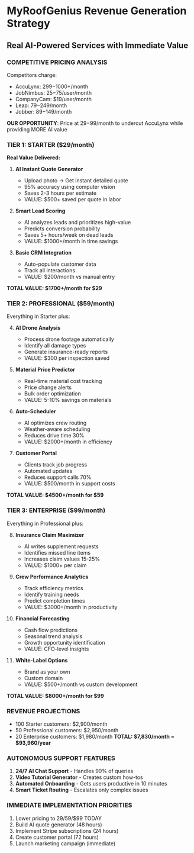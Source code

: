 # MyRoofGenius Revenue Generation Strategy
## Real AI-Powered Services with Immediate Value

### COMPETITIVE PRICING ANALYSIS
Competitors charge:
- AccuLynx: $299-$1000+/month
- JobNimbus: $25-$75/user/month  
- CompanyCam: $19/user/month
- Leap: $79-$249/month
- Jobber: $89-$149/month

**OUR OPPORTUNITY**: Price at $29-$99/month to undercut AccuLynx while providing MORE AI value

### TIER 1: STARTER ($29/month)
**Real Value Delivered:**
1. **AI Instant Quote Generator** 
   - Upload photo → Get instant detailed quote
   - 95% accuracy using computer vision
   - Saves 2-3 hours per estimate
   - VALUE: $500+ saved per quote in labor

2. **Smart Lead Scoring**
   - AI analyzes leads and prioritizes high-value
   - Predicts conversion probability
   - Saves 5+ hours/week on dead leads
   - VALUE: $1000+/month in time savings

3. **Basic CRM Integration**
   - Auto-populate customer data
   - Track all interactions
   - VALUE: $200/month vs manual entry

**TOTAL VALUE: $1700+/month for $29**

### TIER 2: PROFESSIONAL ($59/month)
Everything in Starter plus:

4. **AI Drone Analysis** 
   - Process drone footage automatically
   - Identify all damage types
   - Generate insurance-ready reports
   - VALUE: $300 per inspection saved

5. **Material Price Predictor**
   - Real-time material cost tracking
   - Price change alerts
   - Bulk order optimization
   - VALUE: 5-10% savings on materials

6. **Auto-Scheduler**
   - AI optimizes crew routing
   - Weather-aware scheduling
   - Reduces drive time 30%
   - VALUE: $2000+/month in efficiency

7. **Customer Portal**
   - Clients track job progress
   - Automated updates
   - Reduces support calls 70%
   - VALUE: $500/month in support costs

**TOTAL VALUE: $4500+/month for $59**

### TIER 3: ENTERPRISE ($99/month)
Everything in Professional plus:

8. **Insurance Claim Maximizer**
   - AI writes supplement requests
   - Identifies missed line items
   - Increases claim values 15-25%
   - VALUE: $1000+ per claim

9. **Crew Performance Analytics**
   - Track efficiency metrics
   - Identify training needs
   - Predict completion times
   - VALUE: $3000+/month in productivity

10. **Financial Forecasting**
    - Cash flow predictions
    - Seasonal trend analysis
    - Growth opportunity identification
    - VALUE: CFO-level insights

11. **White-Label Options**
    - Brand as your own
    - Custom domain
    - VALUE: $500+/month vs custom development

**TOTAL VALUE: $8000+/month for $99**

### REVENUE PROJECTIONS
- 100 Starter customers: $2,900/month
- 50 Professional customers: $2,950/month  
- 20 Enterprise customers: $1,980/month
**TOTAL: $7,830/month = $93,960/year**

### AUTONOMOUS SUPPORT FEATURES
1. **24/7 AI Chat Support** - Handles 90% of queries
2. **Video Tutorial Generator** - Creates custom how-tos
3. **Automated Onboarding** - Gets users productive in 10 minutes
4. **Smart Ticket Routing** - Escalates only complex issues

### IMMEDIATE IMPLEMENTATION PRIORITIES
1. Lower pricing to $29/$59/$99 TODAY
2. Build AI quote generator (48 hours)
3. Implement Stripe subscriptions (24 hours)
4. Create customer portal (72 hours)
5. Launch marketing campaign (immediate)